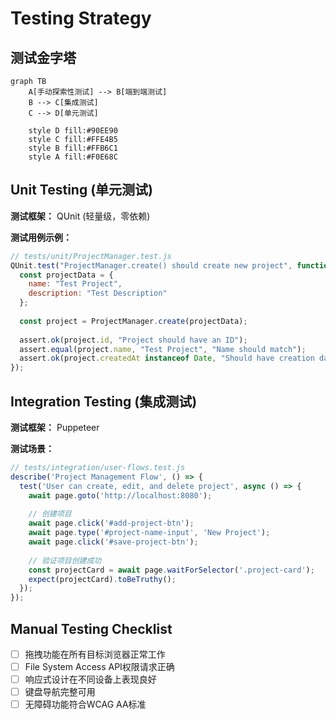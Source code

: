 # Testing Strategy

## 测试金字塔
```mermaid
graph TB
    A[手动探索性测试] --> B[端到端测试]
    B --> C[集成测试]
    C --> D[单元测试]
    
    style D fill:#90EE90
    style C fill:#FFE4B5  
    style B fill:#FFB6C1
    style A fill:#F0E68C
```

## Unit Testing (单元测试)
**测试框架：** QUnit (轻量级，零依赖)

**测试用例示例：**
```javascript
// tests/unit/ProjectManager.test.js
QUnit.test("ProjectManager.create() should create new project", function(assert) {
  const projectData = {
    name: "Test Project",
    description: "Test Description"
  };
  
  const project = ProjectManager.create(projectData);
  
  assert.ok(project.id, "Project should have an ID");
  assert.equal(project.name, "Test Project", "Name should match");
  assert.ok(project.createdAt instanceof Date, "Should have creation date");
});
```

## Integration Testing (集成测试)
**测试框架：** Puppeteer

**测试场景：**
```javascript
// tests/integration/user-flows.test.js
describe('Project Management Flow', () => {
  test('User can create, edit, and delete project', async () => {
    await page.goto('http://localhost:8080');
    
    // 创建项目
    await page.click('#add-project-btn');
    await page.type('#project-name-input', 'New Project');
    await page.click('#save-project-btn');
    
    // 验证项目创建成功
    const projectCard = await page.waitForSelector('.project-card');
    expect(projectCard).toBeTruthy();
  });
});
```

## Manual Testing Checklist
- [ ] 拖拽功能在所有目标浏览器正常工作
- [ ] File System Access API权限请求正确
- [ ] 响应式设计在不同设备上表现良好
- [ ] 键盘导航完整可用
- [ ] 无障碍功能符合WCAG AA标准
